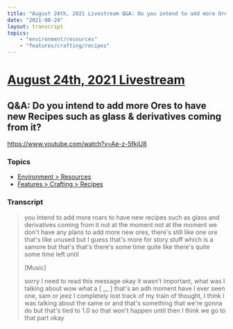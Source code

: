 ```yaml
---
title: "August 24th, 2021 Livestream Q&A: Do you intend to add more Ores to have new Recipes such as glass & derivatives coming from it?"
date: "2021-08-24"
layout: transcript
topics:
    - "environment/resources"
    - "features/crafting/recipes"
---
```

# [August 24th, 2021 Livestream](../2021-08-24.md)
## Q&A: Do you intend to add more Ores to have new Recipes such as glass & derivatives coming from it?
https://www.youtube.com/watch?v=Ae-z-5fkjU8

### Topics
* [Environment > Resources](../topics/environment/resources.md)
* [Features > Crafting > Recipes](../topics/features/crafting/recipes.md)

### Transcript

> you intend to add more roars to have new recipes such as glass and derivatives coming from it not at the moment not at the moment we don't have any plans to add more new ores, there's still like one ore that's like unused but I guess that's more for story stuff which is a samore but that's that's there's some time quite like there's quite some time left until
>
> [Music]
>
> sorry I need to read this message okay it wasn't important, what was I talking about wow what a [ __ ] that's an adh moment have I ever seen one, sam or jeez I completely lost track of my train of thought, I think I was talking about the same or and that's something that we're gonna do but that's tied to 1.0 so that won't happen until then I think we go to that part okay

